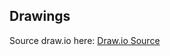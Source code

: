 ## Drawings 

Source draw.io
here: [Draw.io Source](https://app.diagrams.net/?src=about#HRMSLowside%2Frmslow%2Fmaster%2FDrawings%2FEva%2FArchitecture%2FCopy%20of%20MainArchitecture.drawio)


